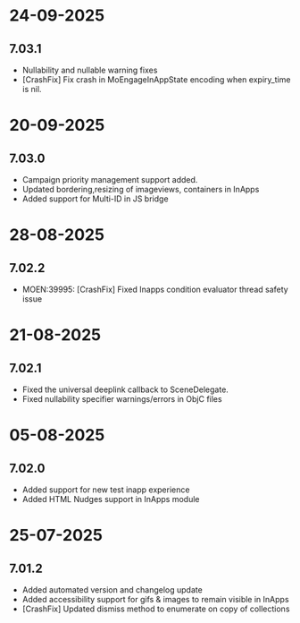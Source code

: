 # 24-09-2025

## 7.03.1

- Nullability and nullable warning fixes
- [CrashFix] Fix crash in MoEngageInAppState encoding when expiry_time is nil.

# 20-09-2025

## 7.03.0

- Campaign priority management support added.
- Updated bordering,resizing of imageviews, containers in InApps
- Added support for Multi-ID in JS bridge

# 28-08-2025

## 7.02.2

- MOEN:39995: [CrashFix] Fixed Inapps condition evaluator thread safety issue

# 21-08-2025

## 7.02.1

- Fixed the universal deeplink callback to SceneDelegate.
- Fixed nullability specifier warnings/errors in ObjC files

# 05-08-2025

## 7.02.0

- Added support for new test inapp experience
- Added HTML Nudges support in InApps module

# 25-07-2025

## 7.01.2

- Added automated version and changelog update
- Added accessibility support for gifs & images to remain visible in InApps
- [CrashFix] Updated dismiss method to enumerate on copy of collections
